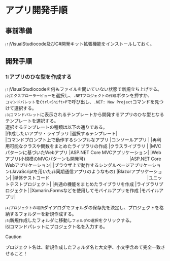 
# アプリ開発手順  
## 事前準備
⑴VisualStudiocode及びC#開発キット拡張機能をインストールしておく。  

## 開発手順  
  
### 1:アプリのひな型を作成する  
⑴VisualStudiocodeを何もファイルを開いていない状態で新規立ち上げする。  
⑵`エクスプローラービュー`を選択し、`.NETプロジェクトの作成`ボタンを押すか、  
  `コマンドパレット`を`Ctrl+Shift+P`で呼び出し、`.NET: New Project`コマンドを見つけて選択する。  
⑶`コマンドパレット`に表示されるテンプレートから開発するアプリのひな型となるテンプレートを選択する。  
  選択するテンプレートの種類は以下の通りである。  
  |作成したいアプリ・ライブラリ                            |選択するテンプレート|  
  |コマンドプロンプト上で動作するシンプルなアプリ            |コンソールアプリ    |
  |再利用可能なクラスや関数をまとめたライブラリの作成         |クラスライブラリ   |
  |MVCパターンに基づいたWebアプリ                          |ASP.NET Core MVCアプリケーション|
  |Webアプリ(小規模のMVCパターンも開発可)　　　　　　　　　　|ASP.NET Core Webアプリケーション|
  |ブラウザ上で動作するシングルページアプリケーション(JavaScriptを用いた非同期通信アプリのようなもの)         |Blazorアプリケーション|
  |単体テストコード　　　　　　　　　　　　　　　　　　　　　　|ユニットテストプロジェクト|
  |共通の機能をまとめたライブラリを作成                      |ライブラリプロジェクト|
  |Xamarin.Formsなどを使用してモバイルアプリを作成           |モバイルアプリ|

⑷`プロジェクトの場所`ダイアログでフォルダの保存先を決定し、プロジェクトを格納するフォルダーを新規作成する。  
⑸新規作成したフォルダに移動し`フォルダの選択`をクリックする。  
⑹コマンドパレットにプロジェクト名を入力する。  
>[!CAUTION]
>プロジェクト名は、新規作成したフォルダ名と大文字、小文字含めて完全一致させること！


